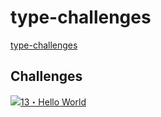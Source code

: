 # type-challenges

[type-challenges](https://github.com/type-challenges/type-challenges)

## Challenges

<a href="./questions/13-hello-world/template.ts">
  <img src="https://img.shields.io/badge/-13%E3%83%BBHello%20World-7aad0c" alt="13・Hello World" />
</a>
